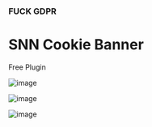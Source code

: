 ### FUCK GDPR 

# SNN Cookie Banner 

Free Plugin

![image](https://github.com/user-attachments/assets/3d3ea1b3-3350-4e13-a7d3-707d450e95a9)


![image](https://github.com/user-attachments/assets/506284e2-84aa-4c89-b4d8-39173b56f3f9)

![image](https://github.com/user-attachments/assets/ebca70f6-9698-4931-99bc-bacc494803b7)




